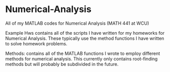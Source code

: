 # Numerical-Analysis
All of my MATLAB codes for Numerical Analysis (MATH 441 at WCU)

Example Hws contains all of the scripts I have written for my homeworks for Numerical Analysis. These typically use the method functions I have written to solve homework problems.

Methods: contains all of the MATLAB functions I wrote to employ different methods for numerical analysis.
This currently only contains root-finding methods but will probably be subdivided in the future.
